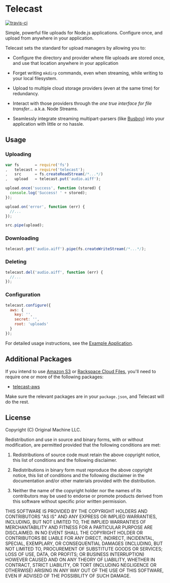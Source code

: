 # Telecast

[![travis-ci](https://travis-ci.org/originalmachine/telecast.svg)](https://travis-ci.org/originalmachine/telecast)

Simple, powerful file uploads for Node.js applications. Configure once, and upload from anywhere in your application.

Telecast sets the standard for upload managers by allowing you to:

* Configure the directory and provider where file uploads are stored once, and use that location anywhere in your application

* Forget writing ```mkdirp``` commands, even when streaming, while writing to your local filesystem.

* Upload to multiple cloud storage providers (even at the same time) for redundancy.

* Interact with those providers through the *one true interface for file transfer*... a.k.a. Node Streams.

* Seamlessly integrate streaming multipart-parsers (like [Busboy](http://github.com/mscdex/busboy)) into your application with little or no hassle.

## Usage

### Uploading

```javascript
var fs       = require('fs')
,   telecast = require('telecast');
,   src      = fs.createReadStream(/*...*/)
,   upload   = telecast.put('audio.aiff');

upload.once('success', function (stored) {
  console.log('Success! ' + stored);
});

upload.on('error', function (err) {
  //...
});

src.pipe(upload);
```

### Downloading

```javascript
telecast.get('audio.aiff').pipe(fs.createWriteStream(/*...*/);

```

### Deleting

```javascript
telecast.del('audio.aiff', function (err) {
  //...
});
```
### Configuration

```javascript
telecast.configure({
  aws: {
    key: '',
    secret: '',
    root: 'uploads'
  }
});
```
For detailed usage instructions, see the [Example Application](http://github.com/originalmachine/telecast-example).

## Additional Packages

If you intend to use [Amazon S3](http://aws.amazon.com/s3) or [Rackspace Cloud Files](http://rackspace.com/cloud/files), you'll need to require one or more of the following packages:

* [telecast-aws](http://github.com/originalmachine/telecast-aws)

Make sure the relevant packages are in your ```package.json```, and Telecast will do the rest.

## License

Copyright (C) Original Machine LLC.

Redistribution and use in source and binary forms, with or without modification, are permitted provided that the following conditions are met:

1. Redistributions of source code must retain the above copyright notice, this list of conditions and the following disclaimer.

2. Redistributions in binary form must reproduce the above copyright notice, this list of conditions and the following disclaimer in the documentation and/or other materials provided with the distribution.

3. Neither the name of the copyright holder nor the names of its contributors may be used to endorse or promote products derived from this software without specific prior written permission.

THIS SOFTWARE IS PROVIDED BY THE COPYRIGHT HOLDERS AND CONTRIBUTORS "AS IS" AND ANY EXPRESS OR IMPLIED WARRANTIES, INCLUDING, BUT NOT LIMITED TO, THE IMPLIED WARRANTIES OF MERCHANTABILITY AND FITNESS FOR A PARTICULAR PURPOSE ARE DISCLAIMED. IN NO EVENT SHALL THE COPYRIGHT HOLDER OR CONTRIBUTORS BE LIABLE FOR ANY DIRECT, INDIRECT, INCIDENTAL, SPECIAL, EXEMPLARY, OR CONSEQUENTIAL DAMAGES (INCLUDING, BUT NOT LIMITED TO, PROCUREMENT OF SUBSTITUTE GOODS OR SERVICES; LOSS OF USE, DATA, OR PROFITS; OR BUSINESS INTERRUPTION) HOWEVER CAUSED AND ON ANY THEORY OF LIABILITY, WHETHER IN CONTRACT, STRICT LIABILITY, OR TORT (INCLUDING NEGLIGENCE OR OTHERWISE) ARISING IN ANY WAY OUT OF THE USE OF THIS SOFTWARE, EVEN IF ADVISED OF THE POSSIBILITY OF SUCH DAMAGE.
